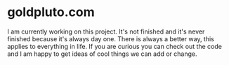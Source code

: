 # goldpluto.com

I am currently working on this project. It's not finished and it's never finished because it's always day one. There is always a better way, this applies to everything in life. If you are curious you can check out the code and I am happy to get ideas of cool things we can add or change.